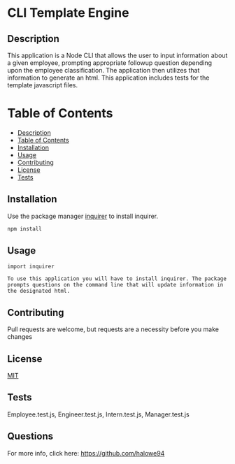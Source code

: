 
# CLI Template Engine

## Description

This application is a Node CLI that allows the user to input information about a given employee, prompting appropriate followup question depending upon the employee classification. The application  then utilizes that information to generate an html. This application includes tests for the template javascript files.

# Table of Contents
* [Description](#Description)
* [Table of Contents](#Table-Of-Contents)
* [Installation](#Installation)
* [Usage](#Usage)
* [Contributing](#Contributing)
* [License](#License)
* [Tests](#Tests)

## Installation

Use the package manager [inquirer](https://www.npmjs.com/package/inquirer) to install inquirer.

```bash
npm install
```

## Usage

```inquirer
import inquirer

To use this application you will have to install inquirer. The package prompts questions on the command line that will update information in the designated html.

```

## Contributing
Pull requests are welcome, but requests are a necessity before you make changes

## License
[MIT](https://mit-license.org/)

## Tests
Employee.test.js, Engineer.test.js, Intern.test.js, Manager.test.js

## Questions

For more info, click here:
https://github.com/halowe94